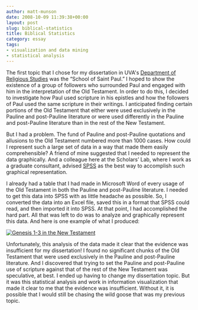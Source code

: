 ```yaml
---
author: matt-munson
date: 2008-10-09 11:39:38+00:00
layout: post
slug: biblical-statistics
title: Biblical Statistics
category: essay
tags:
- visualization and data mining
- statistical analysis
---
```


The first topic that I chose for my dissertation in UVA's [Department of Religious Studies](http://artsandsciences.virginia.edu/religiousstudies/index.html) was the “School of Saint Paul.”  I hoped to show the existence of a group of followers who surrounded Paul and engaged with him in the interpretation of the Old Testament.  In order to do this, I decided to investigate how Paul used scripture in his epistles and how the followers of Paul used the same scripture in their writings.  I anticipated finding certain portions of the Old Testament that either were used exclusively in the Pauline and post-Pauline literature or were used differently in the Pauline and post-Pauline literature than in the rest of the New Testament.

But I had a problem.   The fund of Pauline and post-Pauline quotations and allusions to the Old Testament numbered more than 1000 cases.  How could I represent such a large set of data in a way that made them easily comprehensible?  A friend of mine suggested that I needed to represent the data graphically.  And a colleague here at the Scholars’ Lab, where I work as a graduate consultant, advised [SPSS](http://en.wikipedia.org/wiki/SPSS) as the best way to accomplish such graphical representation.

I already had a table that I had made in Microsoft Word of every usage of the Old Testament in both the Pauline and post-Pauline literature.  I needed to get this data into SPSS with as little headache as possible.  So, I converted the data into an Excel file, saved this in a format that SPSS could read, and then imported it into SPSS.  At that point, I had accomplished the hard part.  All that was left to do was to analyze and graphically represent this data.  And here is one example of what I produced:

[![Genesis 1-3 in the New Testament](http://farm4.static.flickr.com/3089/2926354745_30d7a3ab10.jpg)](http://farm4.static.flickr.com/3089/2926354745_1271e8325a_o.jpg)

Unfortunately, this analysis of the data made it clear that the evidence was insufficient for my dissertation!  I found no significant chunks of the Old Testament that were used exclusively in the Pauline and post-Pauline literature.  And I discovered that trying to set the Pauline and post-Pauline use of scripture against that of the rest of the New Testament was speculative, at best.  I ended up having to change my dissertation topic.  But it was this statistical analysis and work in information visualization that made it clear to me that the evidence was insufficient.  Without it, it is possible that I would still be chasing the wild goose that was my previous topic.
